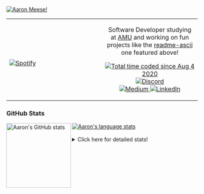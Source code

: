 [![Aaron Meese!](https://user-images.githubusercontent.com/17814535/88975338-a2aabf00-d27f-11ea-963f-8a19608716b4.png)](https://github.com/ajmeese7/readme-ascii "README ASCII")

<!-- Modified from project here: https://github.com/novatorem/novatorem -->
<table width="100%"> 
  <tr>
  <td width="50%">
      
&nbsp; <br> [![Spotify](https://ajmeese7.vercel.app/api/spotify)](https://open.spotify.com/user/ajmeese)

  </td>
  <td width="50%">
    <p align="center">
    Software Developer studying at <a href="https://www.amu.apus.edu/">AMU</a> and working on fun 
    projects like the <a href="https://github.com/ajmeese7/readme-ascii">readme-ascii</a> one featured above!
    </p>
    <p align="center">
      <a href="https://wakatime.com/@f726891d-3b02-46cd-9b60-e8c59f9e2b14">
        <img src="https://wakatime.com/badge/user/f726891d-3b02-46cd-9b60-e8c59f9e2b14.svg" alt="Total time coded since Aug 4 2020" title="WakaTime" />
      </a>
      <a href="http://link.aaronmeese.com/discord">
        <img src="https://img.shields.io/badge/discord-ajmeese7%234835-369?style=flat-square&logo=discord&logoColor=white&color=purple" alt="Discord" title="Discord">
      </a>
      <br />
      <a href="https://link.aaronmeese.com/medium">
        <img src="https://img.shields.io/badge/medium-ajmeese7-1DB954?style=flat-square&logo=medium&logoColor=white" alt="Medium" title="Medium">
      </a>
      <a href="https://link.aaronmeese.com/linkedin">
        <img src="https://img.shields.io/badge/linkedIn-aaronmeese-1DB954?style=flat-square&logo=linkedin&logoColor=white&color=blue" alt="LinkedIn" title="LinkedIn">
      </a>
    </p>
  </td>

</table>

[//]: <> (The `&nbsp;` is to have Aphelion take up more space)

### GitHub Stats ###

<a href="https://profile-summary-for-github.com/user/ajmeese7">
  <img align="left" height="170px" src="https://github-readme-stats.vercel.app/api?username=ajmeese7&show_icons=true&line_height=27&count_private=true" alt="Aaron's GitHub stats"/>
  <img src="https://github-readme-stats.vercel.app/api/top-langs/?username=ajmeese7&hide_langs_below=5&layout=compact" alt="Aaron's language stats"/>
</a>

<br />
<br />
<details>
<summary>Click here for detailed stats!</summary>

### :zap: Recent Activity
<!--START_SECTION:activity-->
1. ❗️ Opened issue [#66](https://github.com/deshaw/jupyterlab-execute-time/issues/66) in [deshaw/jupyterlab-execute-time](https://github.com/deshaw/jupyterlab-execute-time)
2. 🗣 Commented on [#10767](https://github.com/jupyterlab/jupyterlab/issues/10767) in [jupyterlab/jupyterlab](https://github.com/jupyterlab/jupyterlab)
3. ❗️ Opened issue [#141](https://github.com/neurobin/shc/issues/141) in [neurobin/shc](https://github.com/neurobin/shc)
4. ❗️ Opened issue [#6](https://github.com/dendronhq/template.publish.github-action/issues/6) in [dendronhq/template.publish.github-action](https://github.com/dendronhq/template.publish.github-action)
5. ❗️ Closed issue [#140](https://github.com/neurobin/shc/issues/140) in [neurobin/shc](https://github.com/neurobin/shc)
<!--END_SECTION:activity-->

### 🧐 Waka Stats
<!--START_SECTION:waka-->
![Code Time](http://img.shields.io/badge/Code%20Time-1%2C073%20hrs%2011%20mins-blue)

**🐱 My GitHub Data** 

> 🏆 843 Contributions in the Year 2022
 > 
> 📦 342.1 kB Used in GitHub's Storage 
 > 
> 💼 Opted to Hire
 > 
> 📜 78 Public Repositories 
 > 
> 🔑 29 Private Repositories  
 > 
**I'm an Early 🐤** 

```text
🌞 Morning    235 commits    █████░░░░░░░░░░░░░░░░░░░░   23.04% 
🌆 Daytime    374 commits    █████████░░░░░░░░░░░░░░░░   36.67% 
🌃 Evening    398 commits    █████████░░░░░░░░░░░░░░░░   39.02% 
🌙 Night      13 commits     ░░░░░░░░░░░░░░░░░░░░░░░░░   1.27%

```
📅 **I'm Most Productive on Sunday** 

```text
Monday       134 commits    ███░░░░░░░░░░░░░░░░░░░░░░   13.14% 
Tuesday      157 commits    ███░░░░░░░░░░░░░░░░░░░░░░   15.39% 
Wednesday    120 commits    ███░░░░░░░░░░░░░░░░░░░░░░   11.76% 
Thursday     150 commits    ███░░░░░░░░░░░░░░░░░░░░░░   14.71% 
Friday       107 commits    ██░░░░░░░░░░░░░░░░░░░░░░░   10.49% 
Saturday     161 commits    ████░░░░░░░░░░░░░░░░░░░░░   15.78% 
Sunday       191 commits    ████░░░░░░░░░░░░░░░░░░░░░   18.73%

```


📊 **This Week I Spent My Time On** 

```text
⌚︎ Time Zone: America/New_York

💬 Programming Languages: 
Bash                     7 hrs 36 mins       ███████████████░░░░░░░░░░   60.77% 
Other                    2 hrs               ████░░░░░░░░░░░░░░░░░░░░░   16.07% 
Python                   1 hr 3 mins         ██░░░░░░░░░░░░░░░░░░░░░░░   8.42% 
YAML                     51 mins             █░░░░░░░░░░░░░░░░░░░░░░░░   6.91% 
Markdown                 46 mins             █░░░░░░░░░░░░░░░░░░░░░░░░   6.24%

🐱‍💻 Projects: 
zork                     8 hrs 3 mins        ████████████████░░░░░░░░░   64.37% 
aaronmeese.com           1 hr 33 mins        ███░░░░░░░░░░░░░░░░░░░░░░   12.44% 
stack_overflow           1 hr 1 min          ██░░░░░░░░░░░░░░░░░░░░░░░   8.16% 
modernreforms.org        54 mins             █░░░░░░░░░░░░░░░░░░░░░░░░   7.21% 
raspberrypi              23 mins             ░░░░░░░░░░░░░░░░░░░░░░░░░   3.11%

```

**I Mostly Code in JavaScript** 

```text
JavaScript               32 repos            ████████████░░░░░░░░░░░░░   50.0% 
HTML                     9 repos             ███░░░░░░░░░░░░░░░░░░░░░░   14.06% 
Python                   5 repos             ██░░░░░░░░░░░░░░░░░░░░░░░   7.81% 
Java                     4 repos             █░░░░░░░░░░░░░░░░░░░░░░░░   6.25% 
CSS                      3 repos             █░░░░░░░░░░░░░░░░░░░░░░░░   4.69%

```



 Last Updated on 16/06/2022 16:03:54 UTC
<!--END_SECTION:waka-->
</details>
